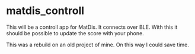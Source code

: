 # matdis_controll

This will be a controll app for MatDis.
It connects over BLE.
With this it should be possible to update the score with your phone.

This was a rebuild on an old project of mine. On this way I could save time.
